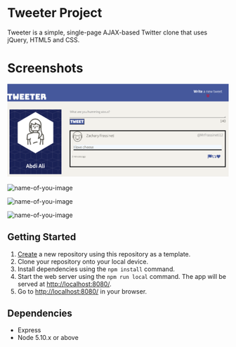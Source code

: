 # Tweeter Project

Tweeter is a simple, single-page AJAX-based Twitter clone that uses jQuery, HTML5 and CSS.

# Screenshots

![IMG1](https://github.com/TorontosFinest/tweeter/blob/master/docs/IMG1.png?raw=true)

![name-of-you-image](https://your-copied-image-address)

![name-of-you-image](https://your-copied-image-address)

![name-of-you-image](https://your-copied-image-address)

## Getting Started

1. [Create](https://docs.github.com/en/repositories/creating-and-managing-repositories/creating-a-repository-from-a-template) a new repository using this repository as a template.
2. Clone your repository onto your local device.
3. Install dependencies using the `npm install` command.
4. Start the web server using the `npm run local` command. The app will be served at <http://localhost:8080/>.
5. Go to <http://localhost:8080/> in your browser.

## Dependencies

- Express
- Node 5.10.x or above
